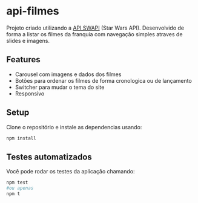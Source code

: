 # api-filmes

Projeto criado utilizando a [API SWAPI](https://swapi.dev/) (Star Wars API). Desenvolvido de forma a listar os filmes da franquia com navegação simples atraves de slides e imagens.

## Features

- Carousel com imagens e dados dos filmes
- Botões para ordenar os filmes de forma cronologica ou de lançamento
- Switcher para mudar o tema do site
- Responsivo

## Setup

Clone o repositório e instale as dependencias usando:

```sh
npm install
```

## Testes automatizados

Você pode rodar os testes da aplicação chamando:

```sh
npm test
#ou apenas
npm t
```
